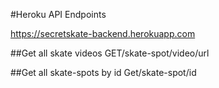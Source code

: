 #Heroku API Endpoints 

https://secretskate-backend.herokuapp.com

##Get all skate videos
GET/skate-spot/video/url 

##Get all skate-spots by id
Get/skate-spot/id

